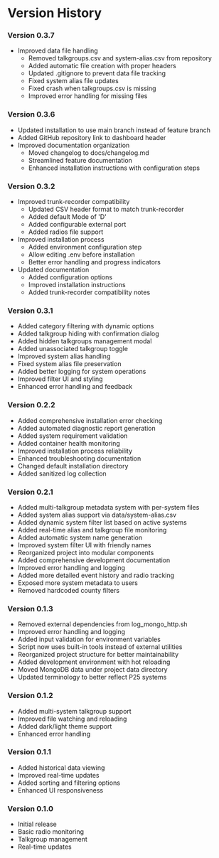 # Version History

### Version 0.3.7
- Improved data file handling
  - Removed talkgroups.csv and system-alias.csv from repository
  - Added automatic file creation with proper headers
  - Updated .gitignore to prevent data file tracking
  - Fixed system alias file updates
  - Fixed crash when talkgroups.csv is missing
  - Improved error handling for missing files

### Version 0.3.6
- Updated installation to use main branch instead of feature branch
- Added GitHub repository link to dashboard header
- Improved documentation organization
  - Moved changelog to docs/changelog.md
  - Streamlined feature documentation
  - Enhanced installation instructions with configuration steps

### Version 0.3.2
- Improved trunk-recorder compatibility
  - Updated CSV header format to match trunk-recorder
  - Added default Mode of 'D'
  - Added configurable external port
  - Added radios file support
- Improved installation process
  - Added environment configuration step
  - Allow editing .env before installation
  - Better error handling and progress indicators
- Updated documentation
  - Added configuration options
  - Improved installation instructions
  - Added trunk-recorder compatibility notes

### Version 0.3.1
- Added category filtering with dynamic options
- Added talkgroup hiding with confirmation dialog
- Added hidden talkgroups management modal
- Added unassociated talkgroup toggle
- Improved system alias handling
- Fixed system alias file preservation
- Added better logging for system operations
- Improved filter UI and styling
- Enhanced error handling and feedback

### Version 0.2.2
- Added comprehensive installation error checking
- Added automated diagnostic report generation
- Added system requirement validation
- Added container health monitoring
- Improved installation process reliability
- Enhanced troubleshooting documentation
- Changed default installation directory
- Added sanitized log collection

### Version 0.2.1
- Added multi-talkgroup metadata system with per-system files
- Added system alias support via data/system-alias.csv
- Added dynamic system filter list based on active systems
- Added real-time alias and talkgroup file monitoring
- Added automatic system name generation
- Improved system filter UI with friendly names
- Reorganized project into modular components
- Added comprehensive development documentation
- Improved error handling and logging
- Added more detailed event history and radio tracking
- Exposed more system metadata to users
- Removed hardcoded county filters

### Version 0.1.3
- Removed external dependencies from log_mongo_http.sh
- Improved error handling and logging
- Added input validation for environment variables
- Script now uses built-in tools instead of external utilities
- Reorganized project structure for better maintainability
- Added development environment with hot reloading
- Moved MongoDB data under project data directory
- Updated terminology to better reflect P25 systems

### Version 0.1.2
- Added multi-system talkgroup support
- Improved file watching and reloading
- Added dark/light theme support
- Enhanced error handling

### Version 0.1.1
- Added historical data viewing
- Improved real-time updates
- Added sorting and filtering options
- Enhanced UI responsiveness

### Version 0.1.0
- Initial release
- Basic radio monitoring
- Talkgroup management
- Real-time updates
